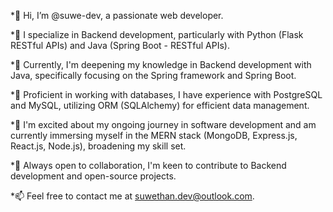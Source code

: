 *👋 Hi, I’m @suwe-dev, a passionate web developer.

*👀 I specialize in Backend development, particularly with Python (Flask RESTful APIs) and Java (Spring Boot - RESTful APIs).

*🌱 Currently, I'm deepening my knowledge in Backend development with Java, specifically focusing on the Spring framework and Spring Boot.

*💼 Proficient in working with databases, I have experience with PostgreSQL and MySQL, utilizing ORM (SQLAlchemy) for efficient data management.

*🥳 I'm excited about my ongoing journey in software development and am currently immersing myself in the MERN stack (MongoDB, Express.js, React.js, Node.js), broadening my skill set.

*💞️ Always open to collaboration, I'm keen to contribute to Backend development and open-source projects.

*📫 Feel free to contact me at suwethan.dev@outlook.com.

<!---
suwe-dev/suwe-dev is a ✨ special ✨ repository because its `README.md` (this file) appears on your GitHub profile.
You can click the Preview link to take a look at your changes.
--->
